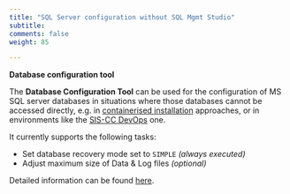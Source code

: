 ```yaml
---
title: "SQL Server configuration without SQL Mgmt Studio"
subtitle: 
comments: false
weight: 85

---
```


**Database configuration tool**

The **Database Configuration Tool** can be used for the configuration of MS SQL server databases in situations where those databases cannot be accessed directly, e.g. in [containerised installation](https://sis-cc.gitlab.io/dotstatsuite-documentation/install-docker/) approaches, or in environments like the [SIS-CC DevOps](https://sis-cc.gitlab.io/dotstatsuite-documentation/getting-started/devops/) one.

It currently supports the following tasks:
* Set database recovery mode set to `SIMPLE` *(always executed)*
* Adjust maximum size of Data & Log files *(optional)*

Detailed information can be found [here](https://gitlab.com/sis-cc/.stat-suite/dotstatsuite-core-data-access/-/tree/master/DotStat.Devops.Db.Config).
